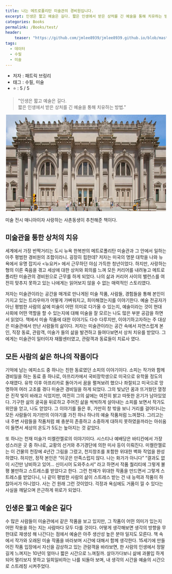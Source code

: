```yaml
---
title: 나는 메트로폴리탄 미술관의 경비원입니다.
excerpt: 인생은 짧고 예술은 길다. 짧은 인생에서 받은 상처를 긴 예술을 통해 치유하는 방법
categories: Books
permalink: /Books/test/
header: 
    teaser: "https://github.com/jmlee8939/jmlee8939.github.io/blob/master/assets/images/books/all_the_beauty_in_the_world/sistina_cappella.png?raw=true"
tags:
  - 데이터
  - 수필
  - 미술
---
```


- 저자 : 패트릭 브링리
- 태그 : 수필, 미술
-  ⭐️   : 5 / 5 

> "인생은 짧고 예술은 길다.  
> 짧은 인생에서 받은 상처를 긴 예술을 통해 치유하는 방법."

<p align="center">
<img src= "https://github.com/jmlee8939/jmlee8939.github.io/blob/master/assets/images/books/all_the_beauty_in_the_world/metropolitan_museum.png?raw=true" width = 500 height = 300>
</p>

미술 전시 매니아이자 사랑하는 사촌동생이 추천해준 책이다.

## 미술관을 통한 상처의 치유

세계에서 가장 반짝거리는 도시 뉴욕 한복판의 메트로폴리탄 미술관과 그 안에서 일하는 아주 평범한 경비원의 조합이라니. 굉장히 힙한데? 저자는 미국의 명문 대학을 나와 뉴욕에서 유명 잡지사 <뉴요커> 에서 근무하던 야심 가득한 청년이었다. 하지만, 사랑하는 형의 이른 죽음을 겪고 세상에 대한 상처와 회의를 느껴 모든 커리어를 내려놓고 메트로폴리탄 미술관의 경비원으로 근무를 하게 되었다. 나의 삶과 커리어 사이의 밸런스를 여전히 맞추지 못하고 있는 나에게는 읽어보지 않을 수 없는 매력적인 스토리였다.

저자는 미술관이라는 공간을 매개로 만나게된 미술 작품, 사람들, 경험들을 통해 본인이 가지고 있는 트라우마가 어떻게 가벼워지고, 희미해졌는지를 이야기한다. 예술 전공자가 아닌 평범한 사람의 삶에 미술이 어떤 의미로 다가올 수 있는지, 예술이라는 것이 현대 사회에 어떤 역할을 할 수 있는지에 대해 미술을 잘 모르는 나도 많은 부분 공감을 하면서 읽었다. 책에서 미술 작품에 대한 이야기도 다수 다루지만, 이야기하고자하는 주 대상은 미술관에서 만난 사람들의 삶이다. 저자는 미술관이라는 공간 속에서 자연스럽게 본인, 직장 동료, 관람객, 미술가 들의 삶을 발견하고 들여다보면서 상처 치유를 받았다. 그에게는 미술관이 일터이자 재활센터였고, 관람객과 동료들이 치료사 였다.  

## 모든 사람의 삶은 하나의 작품이다

기억에 남는 에피소드 중 하나는 친한 동료였던 소피의 이야기이다. 소피는 작가와 함께 경비일을 하는 동료 중 하나로, 아프리카에서 국비장학생으로 미국으로 유학올 정도의 수재였다. 유학 이후 아프리카로 돌아가서 꿈을 펼쳐보려 했으나 좌절되고 미국으로 망명하여 여러 고초를 겪다 미술관 경비일을 하게 되었다. 그의 빛났던 꿈과 뜨거웠던 열정은 진작 빛이 바래고 식었지만, 여전히 그의 삶에는 여전히 밝고 따뜻한 온기가 남아있었다. 기구한 삶의 굴곡을 뒤로하고 주어진 삶을 씩씩하게 살아내는 소피를 보면서 작가도 위안을 얻고, 나도 얻었다. 그 이야기를 들은 후, 가만히 창 밖을 보니 거리를 걸어다니는 모든 사람들이 자기만의 이야기를 가진 하나 하나의 예술 작품처럼 느껴졌다. 그리고는 내 주변 사람들을 작품처럼 왜 충분히 존중하고 소중하게 대하지 못하였을까라는 아쉬움이 들면서 세상의 온도가 5도는 높아지는 것 같았다. 

또 하나는 천재 미술가 미켈란젤로의 이야기이다. 시스티나 예배당은 바티칸에서 가장 성스러운 곳 중 하나로, 교황의 선거와 추기경단에 의한 미사 등이 이뤄진다. 미켈란젤로는 이 건물의 천장에 4년간 그림을 그렸고, 천지창조를 포함한 위대한 벽화 작업을 완성하였다. 하지만, 정작 본인은 “이곳은 만족스럽지 않다. 나는 화가가 아니다” “결과도 없이 시간만 낭비하고 있어… 신이시어 도와주소서” 라고 하면서 작품 퀄리티에 그렇게 불평 불만하고 스트레스를 받았다고 한다. 그런 천재가 위대한 작품을 만드면서 그렇게 스트레스를 받았다니, 나 같이 평범한 사람의 삶이 스트레스 받는 건 내 능력과 작품이 하찮아서가 아니었다. 사는 건 원래 그런 것이었다. 걱정과 욕심에도 거품이 낄 수 있다는 사실을 깨달으며 은근하게 위로가 되었다. 

## 인생은 짧고 예술은 길다

수 많은 사람들이 미술관에서 같은 작품을 보고 있지만, 그 작품이 어떤 의미가 있는지 어떤 작용을 하는 지는 사람마다 모두 다를 것이다. 어떻게 생각해보면 생각의 방향을 무한대로 재생성 해 나간다는 점에서 예술은 아주 생산성 높은 분야 일지도 모른다. 책 속에서 작가와 오래된 미술 작품을 바라보며 시간에 대해서 함께 생각한다. 15세기에 만들어진 작품 입장에서 자신을 감상하고 있는 관람객을 바라보면, 한 사람의 인생에서 정말 길게 느껴지는 10년이 얼마나 짧은 시간으로 느껴질까. 살아가다보니 삶에 과몰입 하게 되어 멀리보지 못하고 일희일비하는 나를 되돌아 보며, 내 생각의 시간을 예술의 시간으로 스트레칭 시켜주었다. 







